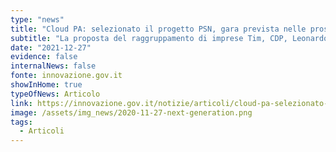 ```yaml
---
type: "news"
title: "Cloud PA: selezionato il progetto PSN, gara prevista nelle prossime settimane"
subtitle: "La proposta del raggruppamento di imprese Tim, CDP, Leonardo e Sogei è stata selezionata e sarà messa a gara"
date: "2021-12-27"
evidence: false
internalNews: false
fonte: innovazione.gov.it
showInHome: true
typeOfNews: Articolo
link: https://innovazione.gov.it/notizie/articoli/cloud-pa-selezionato-il-progetto-psn-gara-prevista-nelle-prossime-settimane/
image: /assets/img_news/2020-11-27-next-generation.png
tags:
  - Articoli
---
```


